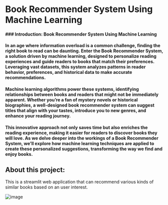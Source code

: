 # Book Recommender System Using Machine Learning
#### ### Introduction: Book Recommender System Using Machine Learning

#### In an age where information overload is a common challenge, finding the right book to read can be daunting. Enter the Book Recommender System, a solution driven by machine learning, designed to personalize reading experiences and guide readers to books that match their preferences. Leveraging vast datasets, this system analyzes patterns in reader behavior, preferences, and historical data to make accurate recommendations.

#### Machine learning algorithms power these systems, identifying relationships between books and readers that might not be immediately apparent. Whether you’re a fan of mystery novels or historical biographies, a well-designed book recommender system can suggest titles that align with your tastes, introduce you to new genres, and enhance your reading journey.

#### This innovative approach not only saves time but also enriches the reading experience, making it easier for readers to discover books they will love. As we delve deeper into the workings of a Book Recommender System, we’ll explore how machine learning techniques are applied to create these personalized suggestions, transforming the way we find and enjoy books.


## About this project:
This is a streamlit web application that can recommend various kinds of similar books based on an user interest.

![image](https://github.com/Rajeev7543/Book-price-prediction/assets/129674979/c4c66ea0-cb80-47f8-ad6a-1cce827aeb94)
